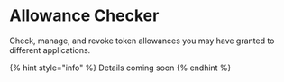 # Allowance Checker

Check, manage, and revoke token allowances you may have granted to different applications.&#x20;

{% hint style="info" %}
Details coming soon
{% endhint %}
